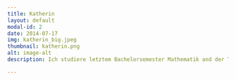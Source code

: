 ```yaml
---
title: Katherin
layout: default
modal-id: 2
date: 2014-07-17
img: katherin_big.jpeg
thumbnail: katherin.png
alt: image-alt
description: Ich studiere letztem Bachelorsemester Mathematik and der TUM. Seit April 2018 bin ich Teil von Townbee und anfangs habe ich mich hauptsächlich mit Louis das Imkerwissen angeeignet. Jetzt als Projektleiterin zusammen mit Polina und Dennis verfolgen wir das Ziel Townbee zu expandieren und zu vergrößen. Das besondere an Townbee ist, dass wir gleich zwei Probleme in Angriff nehmen, die Sicherung des lokalen Bienenstands und die Integrationsproblematik der vielen Flüchtlinge in Deutschland.

---
```

